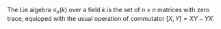 The Lie algebra $\mathfrak{sl}_n(k)$ over a field $k$ is the set of $n\times n$ matrices with zero trace, equipped with the usual operation of commutator $[X, Y] = XY - YX$.
